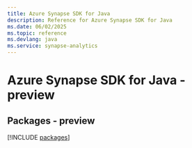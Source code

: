 ```yaml
---
title: Azure Synapse SDK for Java
description: Reference for Azure Synapse SDK for Java
ms.date: 06/02/2025
ms.topic: reference
ms.devlang: java
ms.service: synapse-analytics
---
```

# Azure Synapse SDK for Java - preview
## Packages - preview
[!INCLUDE [packages](synapse-index.md)]
